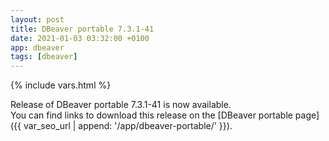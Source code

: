 ```yaml
---
layout: post
title: DBeaver portable 7.3.1-41
date: 2021-01-03 03:32:00 +0100
app: dbeaver
tags: [dbeaver]
---
```

{% include vars.html %}

Release of DBeaver portable 7.3.1-41 is now available.<br />
You can find links to download this release on the [DBeaver portable page]({{ var_seo_url | append: '/app/dbeaver-portable/' }}).

